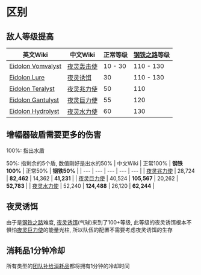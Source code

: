 # 区别
## 敌人等级提高
| 英文Wiki | 中文Wiki | 正常等级 | [钢铁之路](https://warframe.huijiwiki.com/wiki/钢铁之路)等级 |
| --- | --- | --- | --- |
| [Eidolon Vomvalyst](https://warframe.fandom.com/wiki/Eidolon_Vomvalyst) | [夜灵轰击使](https://warframe.huijiwiki.com/wiki/夜灵轰击使) | 10 - 30 | 110 - 130 |
| [Eidolon Lure](https://warframe.fandom.com/wiki/Eidolon_Lure) | [夜灵诱饵](https://warframe.huijiwiki.com/wiki/夜灵诱饵) | 30 | 110 - 130 |
| [Eidolon Teralyst](https://warframe.fandom.com/wiki/Eidolon_Teralyst) | [夜灵兆力使](https://warframe.huijiwiki.com/wiki/夜灵兆力使) | 50 | 110 |
| [Eidolon Gantulyst](https://warframe.fandom.com/wiki/Eidolon_Gantulyst) | [夜灵巨力使](https://warframe.huijiwiki.com/wiki/夜灵巨力使) | 55 | 120 |
| [Eidolon Hydrolyst](https://warframe.fandom.com/wiki/Eidolon_Hydrolyst) | [夜灵水力使](https://warframe.huijiwiki.com/wiki/夜灵水力使) | 60 | 130 |

## 增幅器破盾需要更多的伤害
100%: 指出水盾

50%: 指剩余的5个盾, 数值刚好是出水的50%
| 中文Wiki | 正常100% | **钢铁100%** | 正常50% | **钢铁50%** |
| --- | --- | --- | --- | --- |
| [夜灵兆力使](https://warframe.huijiwiki.com/wiki/夜灵兆力使) | 28,724 | **82,462** | 14,362 | **41,231** |
| [夜灵巨力使](https://warframe.huijiwiki.com/wiki/夜灵巨力使) | 40,524 | **105,567** | 20,262 | **52,783** |
| [夜灵水力使](https://warframe.huijiwiki.com/wiki/夜灵水力使) | 52,240 | **124,488** | 26,120 | **62,244** |

## 夜灵诱饵
由于是[钢铁之路](https://warframe.huijiwiki.com/wiki/钢铁之路)难度, [夜灵诱饵](https://warframe.huijiwiki.com/wiki/夜灵诱饵)(气球)来到了100+等级, 此等级的夜灵诱饵根本不惧怕[夜灵巨力使](https://warframe.huijiwiki.com/wiki/夜灵巨力使)的能量光柱, 所以队伍的配置不需要考虑夜灵诱饵的生存

## 消耗品1分钟冷却

所有类型的[团队补给消耗品](https://warframe.huijiwiki.com/wiki/团队补给消耗品)都将拥有1分钟的冷却时间
